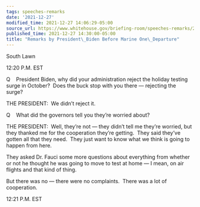 ```yaml
---
tags: speeches-remarks
date: '2021-12-27'
modified_time: 2021-12-27 14:06:29-05:00
source_url: https://www.whitehouse.gov/briefing-room/speeches-remarks/2021/12/27/remarks-by-president-biden-before-marine-one-departure-12/
published_time: 2021-12-27 14:30:00-05:00
title: "Remarks by President\_Biden Before Marine One\_Departure"
---
```

 
South Lawn

12:20 P.M. EST

Q    President Biden, why did your administration reject the holiday
testing surge in October?  Does the buck stop with you there — rejecting
the surge? 

THE PRESIDENT:  We didn’t reject it. 

Q    What did the governors tell you they’re worried about?

THE PRESIDENT:  Well, they’re not — they didn’t tell me they’re worried,
but they thanked me for the cooperation they’re getting.  They said
they’ve gotten all that they need.  They just want to know what we think
is going to happen from here. 

They asked Dr. Fauci some more questions about everything from whether
or not he thought he was going to move to test at home — I mean, on air
flights and that kind of thing. 

But there was no — there were no complaints.  There was a lot of
cooperation. 

12:21 P.M. EST
